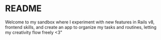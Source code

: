 # README

Welcome to my sandbox where I experiment with new features in Rails v8, frontend skills, and create an app to organize my tasks and routines, letting my creativity flow freely <3"